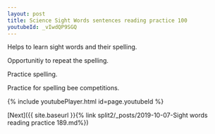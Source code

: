 ```yaml
---
layout: post
title: Science Sight Words sentences reading practice 100
youtubeId: _vIwdQP9SGQ
---
```

 
 
Helps to learn sight words and their spelling.

Opportunitiy to repeat the spelling. 

Practice spelling. 
 
Practice for spelling bee competitions. 
 
{% include youtubePlayer.html id=page.youtubeId %}
 
 

[Next]({{ site.baseurl }}{% link  split2/_posts/2019-10-07-Sight words reading practice 189.md%})
 
